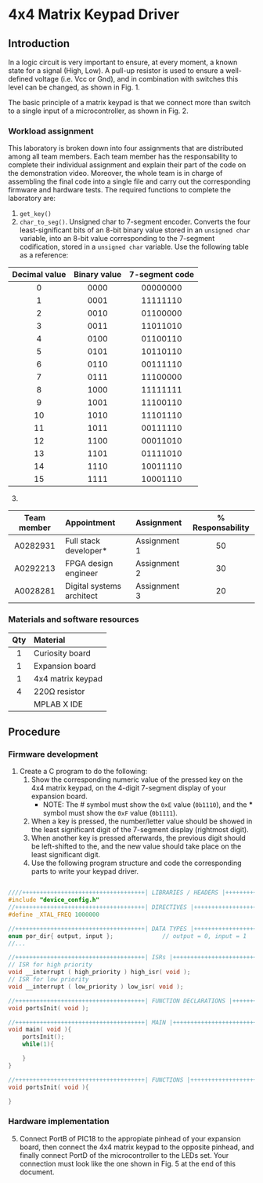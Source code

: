 # 4x4 Matrix Keypad Driver

## Introduction
In a logic circuit is very important to ensure, at every moment, a known state for a signal (High, Low). A pull-up resistor is used to ensure a well-defined voltage (i.e. Vcc or Gnd), and in combination with switches this level can be changed, as shown in Fig. 1.

The basic principle of a matrix keypad is that we connect more than switch to a single input of a microcontroller, as shown in Fig. 2.

### Workload assignment
This laboratory is broken down into four assignments that are distributed among all team members. Each team member has the responsability to complete their individual assignment and explain their part of the code on the demonstration video. Moreover, the whole team is in charge of assembling the final code into a single file and carry out the corresponding firmware and hardware tests. The required functions to complete the laboratory are:

1. `get_key()`
2. `char_to_seg()`. Unsigned char to 7-segment encoder. Converts the four least-significant bits of an 8-bit binary value stored in an `unsigned char` variable, into an 8-bit value corresponding to the 7-segment codification, stored in a `unsigned char` variable. Use the following table as a reference:

<div align="center">

Decimal value | Binary value | 7-segment code
:---: | :---: | :---:
0  | 0000 | 00000000
1  | 0001 | 11111110
2  | 0010 | 01100000
3  | 0011 | 11011010
4  | 0100 | 01100110
5  | 0101 | 10110110
6  | 0110 | 00111110
7  | 0111 | 11100000
8  | 1000 | 11111111
9  | 1001 | 11100110
10 | 1010 | 11101110
11 | 1011 | 00111110
12 | 1100 | 00011010
13 | 1101 | 01111010
14 | 1110 | 10011110
15 | 1111 | 10001110

</div>

3. 

<div align="center">

Team member | Appointment | Assignment | % Responsability
:---: | :--- | :--- | :---:
A0282931 | Full stack developer* | Assignment 1 | 50
A0292213 | FPGA design engineer | Assignment 2 | 30
A0028281 | Digital systems architect | Assignment 3 | 20

<!---
AVAILABLE APPOINTMENTS
Full stack developer
Lead Embedded Design Engineer
FPGA design engineer
Digital systems architect
Electronics engineer
---> 

</div>

### Materials and software resources

<div align="center">

Qty | Material 
:---: | :---
1 | Curiosity board
1 | Expansion board
1 | 4x4 matrix keypad
4 | 220&Omega; resistor
| | MPLAB X IDE 


</div>

<!---
## Pre-lab work
--->

## Procedure
### Firmware development

1. Create a C program to do the following:
   1. Show the corresponding numeric value of the pressed key on the 4x4 matrix keypad, on the 4-digit 7-segment display of your expansion board.  
      * NOTE: The _*#*_ symbol must show the `0xE` value (`0b1110`), and the __*__ symbol must show the `0xF` value (`0b1111`).
   2. When a key is pressed, the number/letter value should be showed in the least significant digit of the 7-segment display (rightmost digit).
   3. When another key is pressed afterwards, the previous digit should be left-shifted to the, and the new value should take place on the least significant digit.
   4. Use the following program structure and code the corresponding parts to write your keypad driver. 

```C

////+++++++++++++++++++++++++++++++++++| LIBRARIES / HEADERS |+++++++++++++++++++++++++++++++++++++
#include "device_config.h"
//+++++++++++++++++++++++++++++++++++++| DIRECTIVES |+++++++++++++++++++++++++++++++++++++
#define _XTAL_FREQ 1000000

//+++++++++++++++++++++++++++++++++++++| DATA TYPES |+++++++++++++++++++++++++++++++++++++
enum por_dir{ output, input };              // output = 0, input = 1
//...

//+++++++++++++++++++++++++++++++++++++| ISRs |+++++++++++++++++++++++++++++++++++++
// ISR for high priority
void __interrupt ( high_priority ) high_isr( void );
// ISR for low priority
void __interrupt ( low_priority ) low_isr( void ); 

//+++++++++++++++++++++++++++++++++++++| FUNCTION DECLARATIONS |+++++++++++++++++++++++++++++++++++++
void portsInit( void );

//+++++++++++++++++++++++++++++++++++++| MAIN |+++++++++++++++++++++++++++++++++++++
void main( void ){
    portsInit();
    while(1){

    }
}

//+++++++++++++++++++++++++++++++++++++| FUNCTIONS |+++++++++++++++++++++++++++++++++++++
void portsInit( void ){

}

```

### Hardware implementation
   5. Connect PortB of PIC18 to the appropiate pinhead of your expansion board, then connect the 4x4 matrix keypad to the opposite pinhead, and finally connect PortD of the microcontroller to the LEDs set. Your connection must look like the one shown in Fig. 5 at the end of this document.
